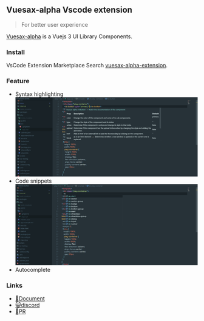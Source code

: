 ## Vuesax-alpha Vscode extension

> For better user experience

[Vuesax-alpha](https://github.com/vuesax-alpha/vuesax-alpha) is a Vuejs 3 UI Library Components.

### Install

VsCode Extension Marketplace Search [vuesax-alpha-extension](https://marketplace.visualstudio.com/items?itemName=vuesax-alpha.vuesax-alpha-extension).

### Feature

- Syntax highlighting
  ![](/src/assets/vuesax-alpha-type.png)
- Code snippets
  ![](/src/assets/vuesax-alpha-hint.png)
- Autocomplete

### Links

- [🎨Document](https://marketplace.visualstudio.com/items?itemName=vuesax-alpha.vuesax-alpha-extension)
- [😺discord](https://discord.com/invite/TgKnTXSFFP)
- [🙌PR](https://github.com/vuesax-alpha/vuesax-alpha/pulls)
